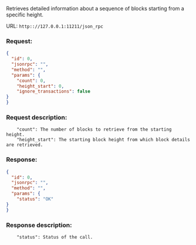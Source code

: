 Retrieves detailed information about a sequence of blocks starting from a specific height.

URL: ```http:://127.0.0.1:11211/json_rpc```
### Request: 
```json
{
  "id": 0,
  "jsonrpc": "",
  "method": "",
  "params": {
    "count": 0,
    "height_start": 0,
    "ignore_transactions": false
}
}
```
### Request description: 
```
    "count": The number of blocks to retrieve from the starting height.
    "height_start": The starting block height from which block details are retrieved.

```
### Response: 
```json
{
  "id": 0,
  "jsonrpc": "",
  "method": "",
  "params": {
    "status": "OK"
}
}
```
### Response description: 
```
    "status": Status of the call.

```
